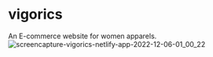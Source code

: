 # vigorics
An E-commerce website for women apparels.
![screencapture-vigorics-netlify-app-2022-12-06-01_00_22](https://user-images.githubusercontent.com/91546745/205726077-77c99668-f28d-4427-b883-695f21ad071e.png)
